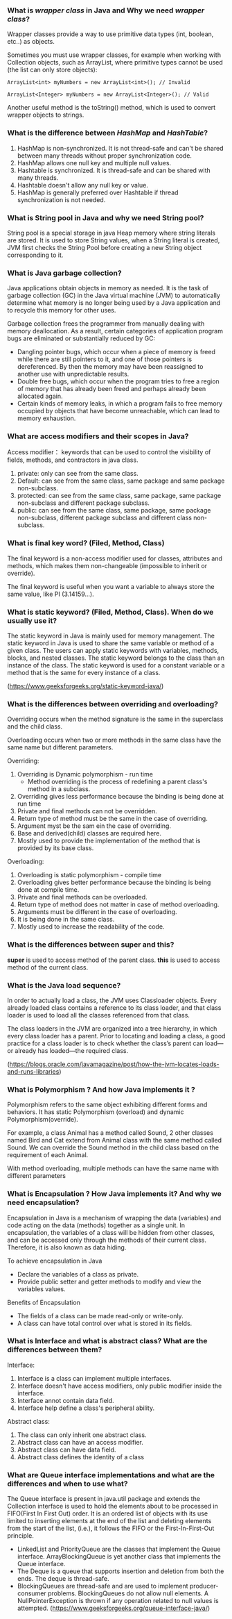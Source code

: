 ### What is *wrapper class* in Java and Why we need _wrapper class_?
Wrapper classes provide a way to use primitive data types (int, boolean, etc..) as objects.

Sometimes you must use wrapper classes, for example when working with Collection objects, such as ArrayList, 
where primitive types cannot be used (the list can only store objects):
 
 `ArrayList<int> myNumbers = new ArrayList<int>(); // Invalid`
 
`ArrayList<Integer> myNumbers = new ArrayList<Integer>(); // Valid`

Another useful method is the toString() method, which is used to convert wrapper objects to strings.

### What is the difference between *HashMap* and _HashTable_?
1. HashMap is non-synchronized. It is not thread-safe and can't be shared between many threads without proper synchronization code.
2. HashMap allows one null key and multiple null values.
3. Hashtable is synchronized. It is thread-safe and can be shared with many threads.
4. Hashtable doesn't allow any null key or value.
5. HashMap is generally preferred over Hashtable if thread synchronization is not needed.

### What is String pool in Java and why we need String pool?
String pool is a special storage in java Heap memory where string literals are stored. It is used to store String values, 
when a String literal is created, JVM first checks the String Pool before creating a new String object corresponding to it.

### What is Java garbage collection?
Java applications obtain objects in memory as needed. It is the task of garbage collection (GC) in the Java virtual machine (JVM) 
to automatically determine what memory is no longer being used by a Java application and to recycle this memory for other uses.

Garbage collection frees the programmer from manually dealing with memory deallocation. 
As a result, certain categories of application program bugs are eliminated or substantially reduced by GC:

- Dangling pointer bugs, which occur when a piece of memory is freed while there are still pointers to it, and one of those pointers is dereferenced. By then the memory may have been reassigned to another use with unpredictable results.
- Double free bugs, which occur when the program tries to free a region of memory that has already been freed and perhaps already been allocated again.
- Certain kinds of memory leaks, in which a program fails to free memory occupied by objects that have become unreachable, which can lead to memory exhaustion.

### What are access modifiers and their scopes in Java?
Access modifier： keywords that can be used to control the visibility of fields, methods, and contractors in java class.

1. private: only can see from the same class.
2. Default:  can see from the same class, same package and same package non-subclass.
3. protected: can see from the same class, same package, same package non-subclass and different package subclass.
4. public: can see from the same class, same package, same package non-subclass, different package subclass and different class non-subclass.

### What is final key word? (Filed, Method, Class)
The final keyword is a non-access modifier used for classes, attributes and methods, which makes them non-changeable (impossible to inherit or override).

The final keyword is useful when you want a variable to always store the same value, like PI (3.14159...).

### What is static keyword? (Filed, Method, Class). When do we usually use it?
The static keyword in Java is mainly used for memory management. The static keyword in Java is used to share the same variable or method of a given class. The users can apply static keywords with variables, methods, blocks, and nested classes. The static keyword belongs to the class than an instance of the class. The static keyword is used for a constant variable or a method that is the same for every instance of a class.

(https://www.geeksforgeeks.org/static-keyword-java/)

### What is the differences between overriding and overloading?

Overriding occurs when the method signature is the same in the superclass and the child class. 

Overloading occurs when two or more methods in the same class have the same name but different parameters.

Overriding: 
1. Overriding is Dynamic polymorphism - run time
   - Method overriding is the process of redefining a parent class's method in a subclass.
2. Overriding gives less performance because the binding is being done at run time
3. Private and final methods can not be overridden.
4. Return type of method must be the same in the case of overriding.
5. Argument myst be the sam ein the case of overriding.
6. Base and derived(child) classes are required here.
7. Mostly used to provide the implementation of the method that is provided by its base class.

Overloading:
1. Overloading is static polymorphism - compile time
2. Overloading gives better performance because the binding is being done at compile time. 
3. Private and final methods can be overloaded.
4. Return type of method does not matter in case of method overloading.
5. Arguments must be different in the case of overloading.
6. It is being done in the same class.
7. Mostly used to increase the readability of the code.

### What is the differences between super and this?
**super** is used to access method of the parent class.
**this** is used to access method of the current class.

### What is the Java load sequence?
In order to actually load a class, the JVM uses Classloader objects. Every already loaded class contains a reference to its class loader, and that class loader is used to load all the classes referenced from that class.

The class loaders in the JVM are organized into a tree hierarchy, in which every class loader has a parent. Prior to locating and loading a class, a good practice for a class loader is to check whether the class’s parent can load—or already has loaded—the required class.

(https://blogs.oracle.com/javamagazine/post/how-the-jvm-locates-loads-and-runs-libraries)
### What is Polymorphism ? And how Java implements it ?
Polymorphism refers to the same object exhibiting different forms and behaviors. It has static Polymorphism (overload) and dynamic Polymorphism(override). 

For example, a class Animal has a method called Sound, 2 other classes named Bird and Cat extend from Animal class with the same method called Sound. We can override the Sound method in the child class based on the requirement of each Animal. 

With method overloading, multiple methods can have the same name with different parameters

### What is Encapsulation ? How Java implements it? And why we need encapsulation?
Encapsulation in Java is a mechanism of wrapping the data (variables) and code acting on the data (methods) together as a single unit. In encapsulation, the variables of a class will be hidden from other classes, and can be accessed only through the methods of their current class. Therefore, it is also known as data hiding.

To achieve encapsulation in Java 
- Declare the variables of a class as private.
- Provide public setter and getter methods to modify and view the variables values.

Benefits of Encapsulation
- The fields of a class can be made read-only or write-only.
- A class can have total control over what is stored in its fields.

### What is Interface and what is abstract class? What are the differences between them?
Interface:
1. Interface is a class can implement multiple interfaces.
2. Interface doesn't have access modifiers, only public modifier inside the interface.
3. Interface annot contain data field.
4. Interface help define a class's peripheral ability.

Abstract class:
1. The class can only inherit one abstract class.
2. Abstract class can have an access modifier.
3. Abstract class can have data field.
4. Abstract class defines the identity of a class

### What are Queue interface implementations and what are the differences and when to use what?
The Queue interface is present in java.util package and extends the Collection interface is used to hold the elements about to be processed in FIFO(First In First Out) order. It is an ordered list of objects with its use limited to inserting elements at the end of the list and deleting elements from the start of the list, (i.e.), it follows the FIFO or the First-In-First-Out principle.

- LinkedList and PriorityQueue are the classes that implement the Queue interface. ArrayBlockingQueue is yet another class that implements the Queue interface.
- The Deque is a queue that supports insertion and deletion from both the ends. The deque is thread-safe.
- BlockingQueues are thread-safe and are used to implement producer-consumer problems. BlockingQueues do not allow null elements. A NullPointerException is thrown if any operation related to null values is attempted.
(https://www.geeksforgeeks.org/queue-interface-java/)

